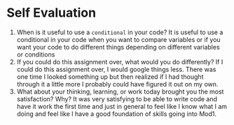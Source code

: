 # Self Evaluation

1. When is it useful to use a `conditional` in your code?
    It is useful to use a conditional in your code when you want to compare variables or if you want your code to do different things depending on different variables or conditions
1. If you could do this assignment over, what would you do differently?
    If I could do this assignment over, I would google things less. There was one time I looked something up but then realized if I had thought through it a little more I probably could have figured it out on my own. 
1. What about your thinking, learning, or work today brought you the most satisfaction? Why?
    It was very satisfying to be able to write code and have it work the first time and just in general to feel like I know what I am doing and feel like I have a good foundation of skills going into Mod1. 
